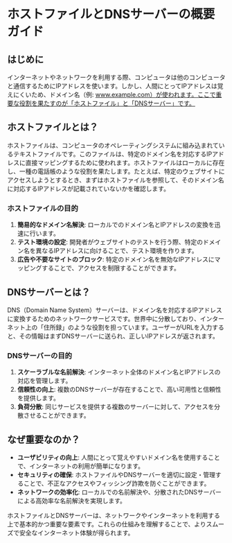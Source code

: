 # ホストファイルとDNSサーバーの概要ガイド

## はじめに

インターネットやネットワークを利用する際、コンピュータは他のコンピュータと通信するためにIPアドレスを使います。しかし、人間にとってIPアドレスは覚えにくいため、ドメイン名（例: www.example.com）が使われます。ここで重要な役割を果たすのが「ホストファイル」と「DNSサーバー」です。

## ホストファイルとは？

ホストファイルは、コンピュータのオペレーティングシステムに組み込まれているテキストファイルです。このファイルは、特定のドメイン名を対応するIPアドレスに直接マッピングするために使われます。ホストファイルはローカルに存在し、一種の電話帳のような役割を果たします。たとえば、特定のウェブサイトにアクセスしようとするとき、まずはホストファイルを参照して、そのドメイン名に対応するIPアドレスが記載されていないかを確認します。

### ホストファイルの目的

1. **簡易的なドメイン名解決**: ローカルでのドメイン名とIPアドレスの変換を迅速に行います。
2. **テスト環境の設定**: 開発者がウェブサイトのテストを行う際、特定のドメイン名を異なるIPアドレスに向けることで、テスト環境を作ります。
3. **広告や不要なサイトのブロック**: 特定のドメイン名を無効なIPアドレスにマッピングすることで、アクセスを制限することができます。

## DNSサーバーとは？

DNS（Domain Name System）サーバーは、ドメイン名を対応するIPアドレスに変換するためのネットワークサービスです。世界中に分散しており、インターネット上の「住所録」のような役割を担っています。ユーザーがURLを入力すると、その情報はまずDNSサーバーに送られ、正しいIPアドレスが返されます。

### DNSサーバーの目的

1. **スケーラブルな名前解決**: インターネット全体のドメイン名とIPアドレスの対応を管理します。
2. **信頼性の向上**: 複数のDNSサーバーが存在することで、高い可用性と信頼性を提供します。
3. **負荷分散**: 同じサービスを提供する複数のサーバーに対して、アクセスを分散させることができます。

## なぜ重要なのか？

- **ユーザビリティの向上**: 人間にとって覚えやすいドメイン名を使用することで、インターネットの利用が簡単になります。
- **セキュリティの確保**: ホストファイルやDNSサーバーを適切に設定・管理することで、不正なアクセスやフィッシング詐欺を防ぐことができます。
- **ネットワークの効率化**: ローカルでの名前解決や、分散されたDNSサーバーによる高効率な名前解決を実現します。

ホストファイルとDNSサーバーは、ネットワークやインターネットを利用する上で基本的かつ重要な要素です。これらの仕組みを理解することで、よりスムーズで安全なインターネット体験が得られます。